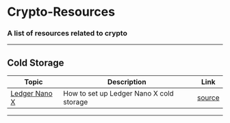 # Crypto-Resources
### A list of resources related to crypto
---
## Cold Storage
| Topic | Description | Link |
| ----------- | ----------- | ----------- |
| [Ledger Nano X](https://shop.ledger.com/pages/ledger-nano-x) | How to set up Ledger Nano X cold storage | [source](https://www.youtube.com/watch?v=GNv3uPfqUdg) |
---